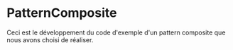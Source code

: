 # PatternComposite

Ceci est le développement du code d'exemple d'un pattern composite que nous avons choisi de réaliser.
